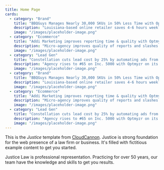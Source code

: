 ```yaml
---
title: Home Page 
cards:
  - category: "Brand"
    title: "BBQGuys Manages Nearly 30,000 SKUs in 50% Less Time with Optmyzr"
    description: "Louisiana-based online retailer saves 4-6 hours weekly and gains over $450K in revenue since 2021."
    image: "/images/placeholder-image.png"
  - category: "Ecommerce"
    title: "Addi Marketing improves reporting time & quality with Optmyzr"
    description: "Micro-agency improves quality of reports and slashes prep time by 75%."
    image: "/images/placeholder-image.png"
  - category: "Lead Gen"
    title: "Constellation cuts lead cost by 25% by automating ads from dealer inventory"
    description: "Agency rises to #65 on Inc. 5000 with Optmyzr on its team."
    image: "/images/placeholder-image.png"
  - category: "Brand"
    title: "BBQGuys Manages Nearly 30,000 SKUs in 50% Less Time with Optmyzr"
    description: "Louisiana-based online retailer saves 4-6 hours weekly and gains over $450K in revenue since 2021."
    image: "/images/placeholder-image.png"
  - category: "Ecommerce"
    title: "Addi Marketing improves reporting time & quality with Optmyzr"
    description: "Micro-agency improves quality of reports and slashes prep time by 75%."
    image: "/images/placeholder-image.png"
  - category: "Lead Gen"
    title: "Constellation cuts lead cost by 25% by automating ads from dealer inventory"
    description: "Agency rises to #65 on Inc. 5000 with Optmyzr on its team."
    image: "/images/placeholder-image.png"
---
```


This is the *Justice* template from [CloudCannon](https://cloudcannon.com/). Justice is strong foundation for the web presence of a law firm or business. It's filled with fictitious example content to get you started.

Justice Law is professional representation. Practicing for over 50 years, our team have the knowledge and skills to get you results.
